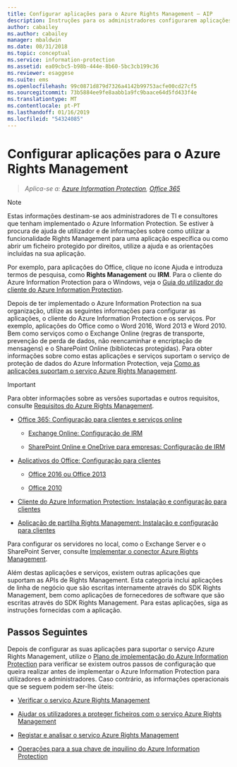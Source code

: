 ```yaml
---
title: Configurar aplicações para o Azure Rights Management – AIP
description: Instruções para os administradores configurarem aplicações e serviços para suportar o serviço de proteção do Azure Rights Management para o Azure Information Protection. Por exemplo, aplicações do Office como o Word 2013 e o Word 2010, bem como serviços como o Exchange Online (regras de transporte, prevenção de perda de dados, não reencaminhar e encriptação de mensagens) e o SharePoint Online (bibliotecas protegidas).
author: cabailey
ms.author: cabailey
manager: mbaldwin
ms.date: 08/31/2018
ms.topic: conceptual
ms.service: information-protection
ms.assetid: ea09cbc5-b98b-444e-8b60-5bc3cb199c36
ms.reviewer: esaggese
ms.suite: ems
ms.openlocfilehash: 99c0871d879d7326a4142b99753acfe00cd27cf5
ms.sourcegitcommit: 73b5884ee9fe8aabb1a9fc9baace64d5fd433f4e
ms.translationtype: MT
ms.contentlocale: pt-PT
ms.lasthandoff: 01/16/2019
ms.locfileid: "54324085"
---
```

# <a name="configuring-applications-for-azure-rights-management"></a>Configurar aplicações para o Azure Rights Management

>*Aplica-se a: [Azure Information Protection](https://azure.microsoft.com/pricing/details/information-protection), [Office 365](https://download.microsoft.com/download/E/C/F/ECF42E71-4EC0-48FF-AA00-577AC14D5B5C/Azure_Information_Protection_licensing_datasheet_EN-US.pdf)*

> [!NOTE]
> Estas informações destinam-se aos administradores de TI e consultores que tenham implementado o Azure Information Protection. Se estiver à procura de ajuda de utilizador e de informações sobre como utilizar a funcionalidade Rights Management para uma aplicação específica ou como abrir um ficheiro protegido por direitos, utilize a ajuda e as orientações incluídas na sua aplicação.
>
> Por exemplo, para aplicações do Office, clique no ícone Ajuda e introduza termos de pesquisa, como **Rights Management** ou **IRM**. Para o cliente do Azure Information Protection para o Windows, veja o [Guia do utilizador do cliente do Azure Information Protection](./rms-client/client-user-guide.md).

Depois de ter implementado o Azure Information Protection na sua organização, utilize as seguintes informações para configurar as aplicações, o cliente do Azure Information Protection e os serviços. Por exemplo, aplicações do Office como o Word 2016, Word 2013 e Word 2010. Bem como serviços como o Exchange Online (regras de transporte, prevenção de perda de dados, não reencaminhar e encriptação de mensagens) e o SharePoint Online (bibliotecas protegidas). Para obter informações sobre como estas aplicações e serviços suportam o serviço de proteção de dados do Azure Information Protection, veja [Como as aplicações suportam o serviço Azure Rights Management](applications-support.md).

> [!IMPORTANT]
> Para obter informações sobre as versões suportadas e outros requisitos, consulte [Requisitos do Azure Rights Management](requirements.md).

-   [Office 365: Configuração para clientes e serviços online](configure-office365.md)

    -   [Exchange Online: Configuração de IRM](configure-office365.md#exchange-online-irm-configuration)

    -   [SharePoint Online e OneDrive para empresas: Configuração de IRM](configure-office365.md#sharepoint-online-and-onedrive-for-business-irm-configuration)

- [Aplicativos do Office: Configuração para clientes](configure-office-apps.md)

    -   [Office 2016 ou Office 2013](configure-office-apps.md#office-2016-and-office-2013)

    -   [Office 2010](configure-office-apps.md#office-2010)

-   [Cliente do Azure Information Protection: Instalação e configuração para clientes](configure-client.md)

-   [Aplicação de partilha Rights Management: Instalação e configuração para clientes](configure-sharing-app.md)


Para configurar os servidores no local, como o Exchange Server e o SharePoint Server, consulte [Implementar o conector Azure Rights Management](deploy-rms-connector.md).

Além destas aplicações e serviços, existem outras aplicações que suportam as APIs de Rights Management. Esta categoria inclui aplicações de linha de negócio que são escritas internamente através do SDK Rights Management, bem como aplicações de fornecedores de software que são escritas através do SDK Rights Management. Para estas aplicações, siga as instruções fornecidas com a aplicação.

## <a name="next-steps"></a>Passos Seguintes
Depois de configurar as suas aplicações para suportar o serviço Azure Rights Management, utilize o [Plano de implementação do Azure Information Protection](deployment-roadmap.md) para verificar se existem outros passos de configuração que queira realizar antes de implementar o Azure Information Protection para utilizadores e administradores. Caso contrário, as informações operacionais que se seguem podem ser-lhe úteis:

- [Verificar o serviço Azure Rights Management](verify.md)

- [Ajudar os utilizadores a proteger ficheiros com o serviço Azure Rights Management](help-users.md)

- [Registar e analisar o serviço Azure Rights Management](log-analyze-usage.md)

- [Operações para a sua chave de inquilino do Azure Information Protection](operations-tenant-key.md)


